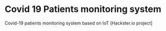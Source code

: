 # Covid 19 Patients monitoring system
Covid-19 patients monitoring system based on IoT [Hackster.io project]
